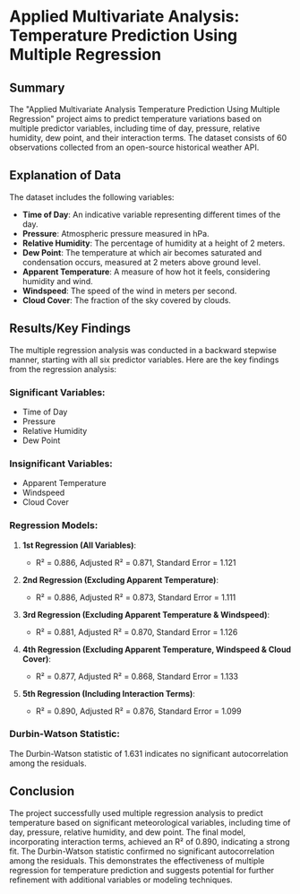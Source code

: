 
# Applied Multivariate Analysis: Temperature Prediction Using Multiple Regression

## Summary
The "Applied Multivariate Analysis Temperature Prediction Using Multiple Regression" project aims to predict temperature variations based on multiple predictor variables, including time of day, pressure, relative humidity, dew point, and their interaction terms. The dataset consists of 60 observations collected from an open-source historical weather API.

## Explanation of Data
The dataset includes the following variables:
- **Time of Day**: An indicative variable representing different times of the day.
- **Pressure**: Atmospheric pressure measured in hPa.
- **Relative Humidity**: The percentage of humidity at a height of 2 meters.
- **Dew Point**: The temperature at which air becomes saturated and condensation occurs, measured at 2 meters above ground level.
- **Apparent Temperature**: A measure of how hot it feels, considering humidity and wind.
- **Windspeed**: The speed of the wind in meters per second.
- **Cloud Cover**: The fraction of the sky covered by clouds.

## Results/Key Findings
The multiple regression analysis was conducted in a backward stepwise manner, starting with all six predictor variables. Here are the key findings from the regression analysis:

### Significant Variables:
- Time of Day
- Pressure
- Relative Humidity
- Dew Point

### Insignificant Variables:
- Apparent Temperature
- Windspeed
- Cloud Cover

### Regression Models:
1. **1st Regression (All Variables)**:
   - R² = 0.886, Adjusted R² = 0.871, Standard Error = 1.121

2. **2nd Regression (Excluding Apparent Temperature)**:
   - R² = 0.886, Adjusted R² = 0.873, Standard Error = 1.111

3. **3rd Regression (Excluding Apparent Temperature & Windspeed)**:
   - R² = 0.881, Adjusted R² = 0.870, Standard Error = 1.126

4. **4th Regression (Excluding Apparent Temperature, Windspeed & Cloud Cover)**:
   - R² = 0.877, Adjusted R² = 0.868, Standard Error = 1.133

5. **5th Regression (Including Interaction Terms)**:
   - R² = 0.890, Adjusted R² = 0.876, Standard Error = 1.099

### Durbin-Watson Statistic:
The Durbin-Watson statistic of 1.631 indicates no significant autocorrelation among the residuals.

## Conclusion
The project successfully used multiple regression analysis to predict temperature based on significant meteorological variables, including time of day, pressure, relative humidity, and dew point. The final model, incorporating interaction terms, achieved an R² of 0.890, indicating a strong fit. The Durbin-Watson statistic confirmed no significant autocorrelation among the residuals. This demonstrates the effectiveness of multiple regression for temperature prediction and suggests potential for further refinement with additional variables or modeling techniques.
